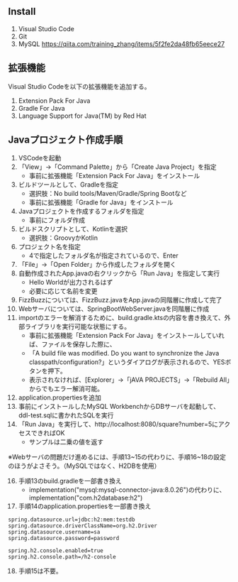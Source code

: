 ## Install

1. Visual Studio Code
3. Git
4. MySQL https://qiita.com/training_zhang/items/5f2fe2da48fb65eece27

## 拡張機能
Visual Studio Codeを以下の拡張機能を追加する。
1. Extension Pack For Java
2. Gradle For Java
3. Language Support for Java(TM) by Red Hat

## Javaプロジェクト作成手順

1. VSCodeを起動
2. 「View」->「Command Palette」から「Create Java Project」を指定
    - 事前に拡張機能「Extension Pack For Java」をインストール
3. ビルドツールとして、Gradleを指定
    - 選択肢：No build tools/Maven/Gradle/Spring Bootなど
    - 事前に拡張機能「Gradle for Java」をインストール
4. Javaプロジェクトを作成するフォルダを指定
    - 事前にフォルダ作成
5. ビルドスクリプトとして、Kotlinを選択
    - 選択肢：GroovyかKotlin
7. プロジェクト名を指定
    - 4で指定したフォルダ名が指定されているので、Enter
8. 「File」->「Open Folder」から作成したフォルダを開く
9. 自動作成されたApp.javaの右クリックから「Run Java」を指定して実行
    - Hello Worldが出力されるはず
    - 必要に応じて名前を変更
11. FizzBuzzについては、FizzBuzz.javaをApp.javaの同階層に作成して完了
12. Webサーバについては、SpringBootWebServer.javaを同階層に作成
13. importのエラーを解消するために、build.gradle.ktsの内容を書き換えて、外部ライブラリを実行可能な状態にする。
    - 事前に拡張機能「Extension Pack For Java」をインストールしていれば、ファイルを保存した際に、
    - 「A build file was modified. Do you want to synchronize the Java classpath/configuration?」というダイアログが表示されるので、YESボタンを押下。
    - 表示されなければ、[Explorer」->「jAVA PROJECTS」->「Rebuild All」からでもエラー解消可能。
14. application.propertiesを追加
15. 事前にインストールしたMySQL WorkbenchからDBサーバを起動して、ddl-test.sqlに書かれたSQLを実行
16. 「Run Java」を実行して、http://localhost:8080/square?number=5にアクセスできればOK
    - サンプルは二乗の値を返す

※Webサーバの問題だけ進めるには、手順13~15の代わりに、手順16~18の設定のほうがよさそう。（MySQLではなく、H2DBを使用）

16. 手順13のbuild.gradleを一部書き換え
    - implementation("mysql:mysql-connector-java:8.0.26")の代わりに、implementation("com.h2database:h2")
17. 手順14のapplication.propertiesを一部書き換え
```
spring.datasource.url=jdbc:h2:mem:testdb
spring.datasource.driverClassName=org.h2.Driver
spring.datasource.username=sa
spring.datasource.password=password

spring.h2.console.enabled=true
spring.h2.console.path=/h2-console
```
18. 手順15は不要。


